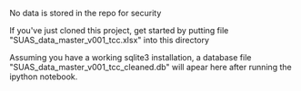 No data is stored in the repo for security

If you've just cloned this project, get started by putting file "SUAS_data_master_v001_tcc.xlsx" into this directory

Assuming you have a working sqlite3 installation, a database file "SUAS_data_master_v001_tcc_cleaned.db" will apear here after running the ipython notebook.


